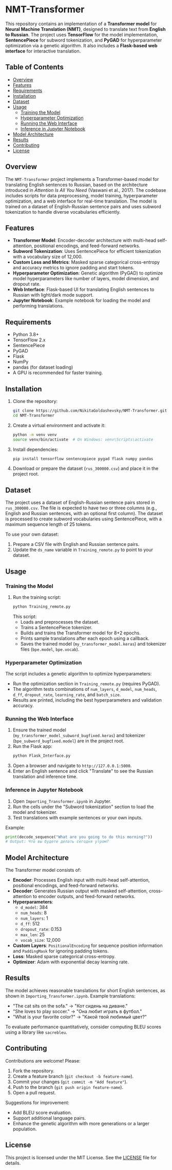 # NMT-Transformer

This repository contains an implementation of a **Transformer model** for **Neural Machine Translation (NMT)**, designed to translate text from **English to Russian**. The project uses **TensorFlow** for the model implementation, **SentencePiece** for subword tokenization, and **PyGAD** for hyperparameter optimization via a genetic algorithm. It also includes a **Flask-based web interface** for interactive translation.

## Table of Contents
- [Overview](#overview)
- [Features](#features)
- [Requirements](#requirements)
- [Installation](#installation)
- [Dataset](#dataset)
- [Usage](#usage)
  - [Training the Model](#training-the-model)
  - [Hyperparameter Optimization](#hyperparameter-optimization)
  - [Running the Web Interface](#running-the-web-interface)
  - [Inference in Jupyter Notebook](#inference-in-jupyter-notebook)
- [Model Architecture](#model-architecture)
- [Results](#results)
- [Contributing](#contributing)
- [License](#license)

## Overview
The `NMT-Transformer` project implements a Transformer-based model for translating English sentences to Russian, based on the architecture introduced in *Attention Is All You Need* (Vaswani et al., 2017). The codebase includes scripts for data preprocessing, model training, hyperparameter optimization, and a web interface for real-time translation. The model is trained on a dataset of English-Russian sentence pairs and uses subword tokenization to handle diverse vocabularies efficiently.

## Features
- **Transformer Model**: Encoder-decoder architecture with multi-head self-attention, positional encodings, and feed-forward networks.
- **Subword Tokenization**: Uses SentencePiece for efficient tokenization with a vocabulary size of 12,000.
- **Custom Loss and Metrics**: Masked sparse categorical cross-entropy and accuracy metrics to ignore padding and start tokens.
- **Hyperparameter Optimization**: Genetic algorithm (PyGAD) to optimize model hyperparameters like number of layers, model dimension, and dropout rate.
- **Web Interface**: Flask-based UI for translating English sentences to Russian with light/dark mode support.
- **Jupyter Notebook**: Example notebook for loading the model and performing translations.

## Requirements
- Python 3.8+
- TensorFlow 2.x
- SentencePiece
- PyGAD
- Flask
- NumPy
- pandas (for dataset loading)
- A GPU is recommended for faster training.

## Installation
1. Clone the repository:
   ```bash
   git clone https://github.com/NikitaGoldashevsky/NMT-Transformer.git
   cd NMT-Transformer
   ```
2. Create a virtual environment and activate it:
   ```bash
   python -m venv venv
   source venv/bin/activate  # On Windows: venv\Scripts\activate
   ```
3. Install dependencies:
   ```bash
   pip install tensorflow sentencepiece pygad flask numpy pandas
   ```
4. Download or prepare the dataset (`rus_300000.csv`) and place it in the project root.

## Dataset
The project uses a dataset of English-Russian sentence pairs stored in `rus_300000.csv`. The file is expected to have two or three columns (e.g., English and Russian sentences, with an optional first column). The dataset is processed to create subword vocabularies using SentencePiece, with a maximum sequence length of 25 tokens.

To use your own dataset:
1. Prepare a CSV file with English and Russian sentence pairs.
2. Update the `ds_name` variable in `Training_remote.py` to point to your dataset.

## Usage

### Training the Model
1. Run the training script:
   ```bash
   python Training_remote.py
   ```
   This script:
   - Loads and preprocesses the dataset.
   - Trains a SentencePiece tokenizer.
   - Builds and trains the Transformer model for 8+2 epochs.
   - Prints sample translations after each epoch using a callback.
   - Saves the trained model (`my_transformer_model.keras`) and tokenizer files (`bpe.model`, `bpe.vocab`).

### Hyperparameter Optimization
The script includes a genetic algorithm to optimize hyperparameters:
- Run the optimization section in `Training_remote.py` (requires PyGAD).
- The algorithm tests combinations of `num_layers`, `d_model`, `num_heads`, `d_ff`, `dropout_rate`, `learning_rate`, and `batch_size`.
- Results are printed, including the best hyperparameters and validation accuracy.

### Running the Web Interface
1. Ensure the trained model (`my_transformer_model_subword_bugfixed.keras`) and tokenizer (`bpe_subword_bugfixed.model`) are in the project root.
2. Run the Flask app:
   ```bash
   python Flask_Interface.py
   ```
3. Open a browser and navigate to `http://127.0.0.1:5000`.
4. Enter an English sentence and click "Translate" to see the Russian translation and inference time.

### Inference in Jupyter Notebook
1. Open `Importing_Transformer.ipynb` in Jupyter.
2. Run the cells under the "Subword tokenization" section to load the model and tokenizer.
3. Test translations with example sentences or your own inputs.

Example:
```python
print(decode_sequence("What are you going to do this morning?"))
# Output: Что вы будете делать сегодня утром?
```

## Model Architecture
The Transformer model consists of:
- **Encoder**: Processes English input with multi-head self-attention, positional encodings, and feed-forward networks.
- **Decoder**: Generates Russian output with masked self-attention, cross-attention to encoder outputs, and feed-forward networks.
- **Hyperparameters**:
  - `d_model`: 384
  - `num_heads`: 8
  - `num_layers`: 1
  - `d_ff`: 512
  - `dropout_rate`: 0.153
  - `max_len`: 25
  - `vocab_size`: 12,000
- **Custom Layers**: `PositionalEncoding` for sequence position information and `PaddingMask` for ignoring padding tokens.
- **Loss**: Masked sparse categorical cross-entropy.
- **Optimizer**: Adam with exponential decay learning rate.

## Results
The model achieves reasonable translations for short English sentences, as shown in `Importing_Transformer.ipynb`. Example translations:
- "The cat sits on the sofa." → "Кот сидень на диване."
- "She loves to play soccer." → "Она любит играть в футбол."
- "What is your favorite color?" → "Какой твой любимый цвет?"

To evaluate performance quantitatively, consider computing BLEU scores using a library like `sacrebleu`.

## Contributing
Contributions are welcome! Please:
1. Fork the repository.
2. Create a feature branch (`git checkout -b feature-name`).
3. Commit your changes (`git commit -m "Add feature"`).
4. Push to the branch (`git push origin feature-name`).
5. Open a pull request.

Suggestions for improvement:
- Add BLEU score evaluation.
- Support additional language pairs.
- Enhance the genetic algorithm with more generations or a larger population.

## License
This project is licensed under the MIT License. See the [LICENSE](LICENSE) file for details.